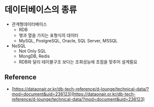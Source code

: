 # 데이터베이스의 종류

- 관계형데이터베이스
    - RDB
    - 행과 열을 가지는 표형식의 데이터
    - MySQL, PostgreSQL, Oracle, SQL Server, MSSQL
- NoSQL
    - Not Only SQL
    - MongDB, Redis
    - RDB와 달리 테이블구조 보다는 조회성능에 초점을 맞추어 설계필요

## Reference

- [https://dataonair.or.kr/db-tech-reference/d-lounge/technical-data/?mod=document&uid=236123](https://dataonair.or.kr/db-tech-reference/d-lounge/technical-data/?mod=document&uid=236123)